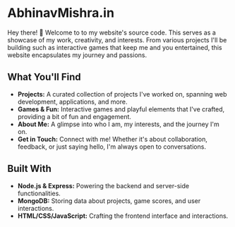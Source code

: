 # AbhinavMishra.in 

Hey there! 👋 Welcome to to my website's source code. This serves as a showcase of my work, creativity, and interests. From various projects I'll be building such as interactive games that keep me and you entertained, this website encapsulates my journey and passions.

## What You'll Find

- **Projects:** A curated collection of projects I've worked on, spanning web development, applications, and more.
- **Games & Fun:** Interactive games and playful elements that I've crafted, providing a bit of fun and engagement.
- **About Me:** A glimpse into who I am, my interests, and the journey I'm on.
- **Get in Touch:** Connect with me! Whether it's about collaboration, feedback, or just saying hello, I'm always open to conversations.

## Built With

- **Node.js & Express:** Powering the backend and server-side functionalities.
- **MongoDB:** Storing data about projects, game scores, and user interactions.
- **HTML/CSS/JavaScript:** Crafting the frontend interface and interactions.
